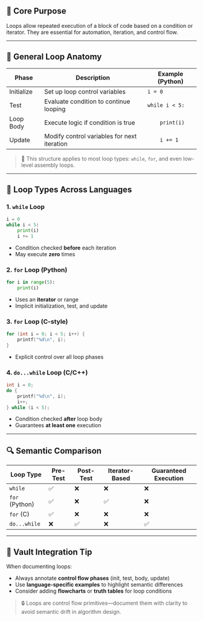 
## 🧠 Core Purpose
Loops allow repeated execution of a block of code based on a condition or iterator. They are essential for automation, iteration, and control flow.

---

## 🔹 General Loop Anatomy

| Phase        | Description                                      | Example (Python)             |
|--------------|--------------------------------------------------|------------------------------|
| Initialize   | Set up loop control variables                    | `i = 0`                      |
| Test         | Evaluate condition to continue looping           | `while i < 5:`               |
| Loop Body    | Execute logic if condition is true               | `    print(i)`               |
| Update       | Modify control variables for next iteration      | `    i += 1`                 |

> 🧠 This structure applies to most loop types: `while`, `for`, and even low-level assembly loops.

---

## 🔸 Loop Types Across Languages

### 1. `while` Loop
```python
i = 0
while i < 5:
    print(i)
    i += 1
```
- Condition checked **before** each iteration
- May execute **zero** times

### 2. `for` Loop (Python)
```python
for i in range(5):
    print(i)
```
- Uses an **iterator** or range
- Implicit initialization, test, and update

### 3. `for` Loop (C-style)
```c
for (int i = 0; i < 5; i++) {
    printf("%d\n", i);
}
```
- Explicit control over all loop phases

### 4. `do...while` Loop (C/C++)
```c
int i = 0;
do {
    printf("%d\n", i);
    i++;
} while (i < 5);
```
- Condition checked **after** loop body
- Guarantees **at least one** execution

---

## 🔍 Semantic Comparison

| Loop Type     | Pre-Test | Post-Test | Iterator-Based | Guaranteed Execution |
|---------------|----------|-----------|----------------|----------------------|
| `while`       | ✅       | ❌        | ❌             | ❌                   |
| `for` (Python)| ✅       | ❌        | ✅             | ❌                   |
| `for` (C)     | ✅       | ❌        | ❌             | ❌                   |
| `do...while`  | ❌       | ✅        | ❌             | ✅                   |

---

## 🧩 Vault Integration Tip
When documenting loops:
- Always annotate **control flow phases** (init, test, body, update)
- Use **language-specific examples** to highlight semantic differences
- Consider adding **flowcharts** or **truth tables** for loop conditions

> 🔒 Loops are control flow primitives—document them with clarity to avoid semantic drift in algorithm design.


